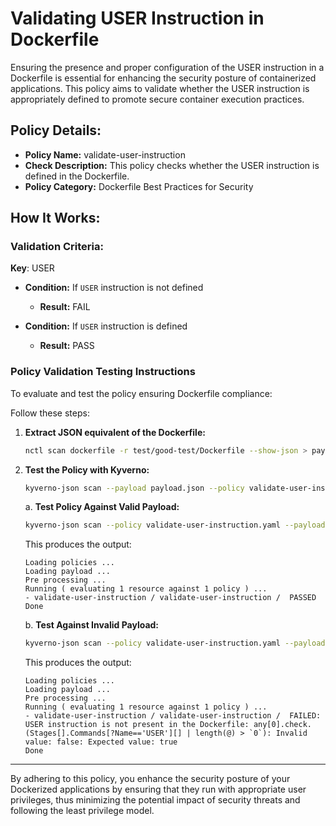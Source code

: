# Validating USER Instruction in Dockerfile

Ensuring the presence and proper configuration of the USER instruction in a Dockerfile is essential for enhancing the security posture of containerized applications. This policy aims to validate whether the USER instruction is appropriately defined to promote secure container execution practices.

## Policy Details:

- **Policy Name:** validate-user-instruction
- **Check Description:** This policy checks whether the USER instruction is defined in the Dockerfile.
- **Policy Category:** Dockerfile Best Practices for Security

## How It Works:

### Validation Criteria:

**Key**: USER

- **Condition:** If `USER` instruction is not defined
  - **Result:** FAIL

- **Condition:** If `USER` instruction is defined
  - **Result:** PASS

### Policy Validation Testing Instructions

To evaluate and test the policy ensuring Dockerfile compliance:

Follow these steps:

1. **Extract JSON equivalent of the Dockerfile:**
    ```bash
    nctl scan dockerfile -r test/good-test/Dockerfile --show-json > payload.json
    ```

2. **Test the Policy with Kyverno:**
    ```bash
    kyverno-json scan --payload payload.json --policy validate-user-instruction.yaml
    ```
    
    a. **Test Policy Against Valid Payload:**
    ```bash
    kyverno-json scan --policy validate-user-instruction.yaml --payload test/good-test/good-payload.json
    ```

    This produces the output:
    ```
    Loading policies ...
    Loading payload ...
    Pre processing ...
    Running ( evaluating 1 resource against 1 policy ) ...
    - validate-user-instruction / validate-user-instruction /  PASSED
    Done
    ```

    b. **Test Against Invalid Payload:**
    ```bash
    kyverno-json scan --policy validate-user-instruction.yaml --payload test/bad-test/bad-payload.json
    ```

    This produces the output:
    ```
    Loading policies ...
    Loading payload ...
    Pre processing ...
    Running ( evaluating 1 resource against 1 policy ) ...
    - validate-user-instruction / validate-user-instruction /  FAILED: USER instruction is not present in the Dockerfile: any[0].check.(Stages[].Commands[?Name=='USER'][] | length(@) > `0`): Invalid value: false: Expected value: true
    Done
    ```

---

By adhering to this policy, you enhance the security posture of your Dockerized applications by ensuring that they run with appropriate user privileges, thus minimizing the potential impact of security threats and following the least privilege model.
